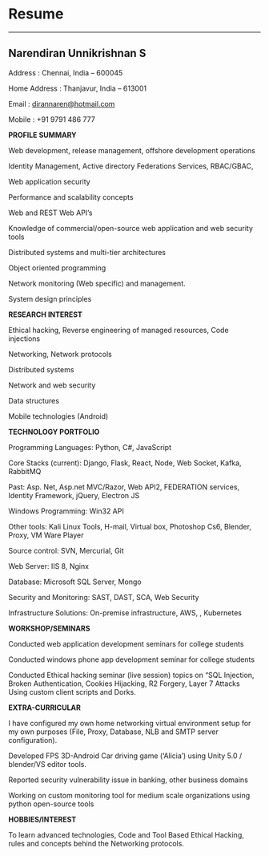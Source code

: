 # Resume
---------------

## Narendiran Unnikrishnan S

Address	: Chennai, India – 600045

Home Address	: Thanjavur, India – 613001

Email     : dirannaren@hotmail.com

Mobile : +91 9791 486 777


**PROFILE SUMMARY**

Web development, release management, offshore development operations

Identity Management, Active directory Federations Services, RBAC/GBAC, 

Web application security

Performance and scalability concepts 

Web and REST Web API’s 

Knowledge of commercial/open-source web application and web security tools 

Distributed systems and multi-tier architectures 

Object oriented programming 

Network monitoring (Web specific) and management. 

System design principles 


**RESEARCH INTEREST**

Ethical hacking, Reverse engineering of managed resources, Code injections 

Networking, Network protocols  

Distributed systems 

Network and web security 

Data structures 

Mobile technologies (Android) 


**TECHNOLOGY PORTFOLIO**

Programming Languages:  Python, C#, JavaScript 

Core Stacks (current): Django, Flask, React, Node, Web Socket, Kafka, RabbitMQ

Past:  Asp. Net, Asp.net MVC/Razor, Web API2, FEDERATION services, Identity Framework, jQuery, Electron JS 

Windows Programming: Win32 API  

Other tools:  Kali Linux Tools, H-mail, Virtual box, Photoshop Cs6, Blender, Proxy, VM Ware Player 

Source control:  SVN, Mercurial, Git 

Web Server:  IIS 8, Nginx 

Database:  Microsoft SQL Server, Mongo 

Security and Monitoring: SAST, DAST, SCA, Web Security 

Infrastructure Solutions: On-premise infrastructure, AWS, , Kubernetes

 
**WORKSHOP/SEMINARS**

Conducted web application development seminars for college students 

Conducted windows phone app development seminar for college students   

Conducted Ethical hacking seminar (live session) topics on “SQL Injection, Broken Authentication, Cookies Hijacking, R2 Forgery, Layer 7 Attacks Using custom client scripts and Dorks. 

 

**EXTRA-CURRICULAR** 

I have configured my own home networking virtual environment setup for my own purposes (File, Proxy, Database, NLB and SMTP server configuration). 

Developed FPS 3D-Android Car driving game (‘Alicia’) using Unity 5.0 / blender/VS editor tools. 

Reported security vulnerability issue in banking, other business domains 

Working on custom monitoring tool for medium scale organizations using python open-source tools 

 

**HOBBIES/INTEREST** 

To learn advanced technologies, Code and Tool Based Ethical Hacking, rules and concepts behind the Networking protocols. 
